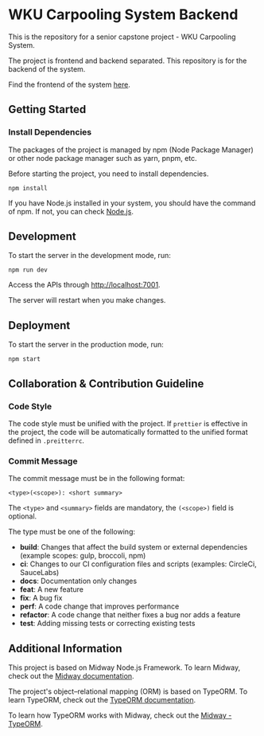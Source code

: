 # WKU Carpooling System Backend

This is the repository for a senior capstone project - WKU Carpooling System.

The project is frontend and backend separated. This repository is for the backend of the system.

Find the frontend of the system [here](https://github.com/csjkevin/wku-carpooling-system-frontend).

## Getting Started

### Install Dependencies

The packages of the project is managed by npm (Node Package Manager) or other node package manager such as yarn, pnpm, etc.

Before starting the project, you need to install dependencies.

`npm install`

If you have Node.js installed in your system, you should have the command of npm. If not, you can check [Node.js](https://nodejs.org/).

## Development

To start the server in the development mode, run:

`npm run dev`

Access the APIs through [http://localhost:7001](http://localhost:7001).

The server will restart when you make changes.

## Deployment

To start the server in the production mode, run:

`npm start`

## Collaboration & Contribution Guideline

### Code Style

The code style must be unified with the project. If `prettier` is effective in the project, the code will be automatically formatted to the unified format defined in `.preitterrc`.

### Commit Message

The commit message must be in the following format:

```
<type>(<scope>): <short summary>
```

The `<type>` and `<summary>` fields are mandatory, the `(<scope>)` field is optional.

The type must be one of the following:

* **build**: Changes that affect the build system or external dependencies (example scopes: gulp, broccoli, npm)
* **ci**: Changes to our CI configuration files and scripts (examples: CircleCi, SauceLabs)
* **docs**: Documentation only changes
* **feat**: A new feature
* **fix**: A bug fix
* **perf**: A code change that improves performance
* **refactor**: A code change that neither fixes a bug nor adds a feature
* **test**: Adding missing tests or correcting existing tests

## Additional Information

This project is based on Midway Node.js Framework. To learn Midway, check out the [Midway documentation](https://www.midwayjs.org).

The project's object–relational mapping (ORM) is based on TypeORM. To learn TypeORM, check out the [TypeORM documentation](https://typeorm.io).

To learn how TypeORM works with Midway, check out the [Midway - TypeORM](https://www.midwayjs.org/docs/extensions/orm).
